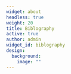 ```yaml
---
widget: about
headless: true
weight: 20
title: Biblography
active: true
author: admin
widget_id: biblography
design:
  background:
    image: ""
---
```


